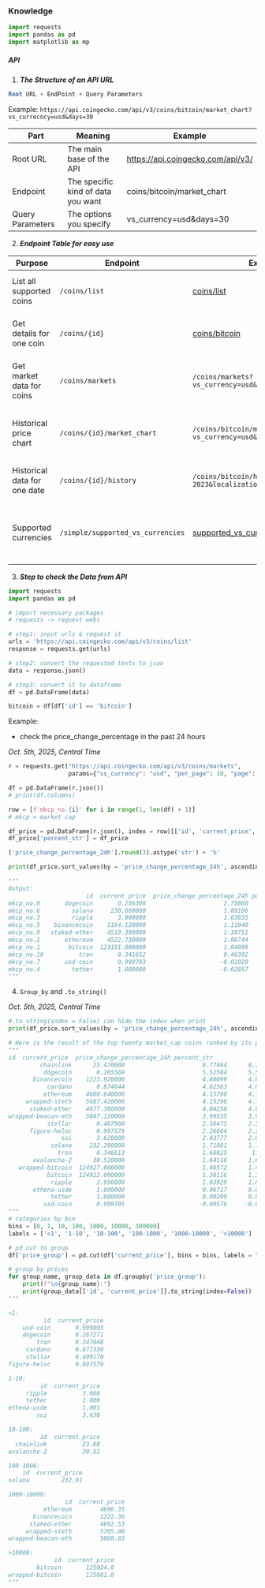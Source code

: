 ### Knowledge
```python
import requests
import pandas as pd
import matplotlib as mp
```
##### API
1. __*The Structure of an API URL*__
```mathematica
Root URL + EndPoint + Query Parameters
```
Example: 
`https://api.coingecko.com/api/v3/coins/bitcoin/market_chart?vs_currecncy=usd&days=30`

Part | Meaning | Example
---| ---| ---|
Root URL | The main base of the API | https://api.coingecko.com/api/v3/
Endpoint | The specific kind of data you want | coins/bitcoin/market_chart
Query Parameters | The options you specify | vs_currency=usd&days=30

2. __*Endpoint Table for easy use*__

| Purpose | Endpoint | Example | Description |
|----------|-----------|----------|--------------|
| List all supported coins | `/coins/list` | [coins/list](https://api.coingecko.com/api/v3/coins/list) | Returns every coin ID, symbol, and name |
| Get details for one coin | `/coins/{id}` | [coins/bitcoin](https://api.coingecko.com/api/v3/coins/bitcoin) | Market cap, supply, description, links |
| Get market data for coins | `/coins/markets` | `/coins/markets?vs_currency=usd&ids=bitcoin,ethereum` | Current price, market cap, volume, and change |
| Historical price chart | `/coins/{id}/market_chart` | `/coins/bitcoin/market_chart?vs_currency=usd&days=30` | Price, market cap, and volume for the last N days |
| Historical data for one date | `/coins/{id}/history` | `/coins/bitcoin/history?date=01-01-2023&localization=false` | Price info on a specific date |
| Supported currencies | `/simple/supported_vs_currencies` | [supported_vs_currencies](https://api.coingecko.com/api/v3/simple/supported_vs_currencies) | Lists all supported fiat currencies (usd, eur, cny, etc.) |

3. __*Step to check the Data from API*__
```python
import requests
import pandas as pd

# import necessary packages
# requests -> request webs

# step1: input urls & request it
urls = 'https://api.coingecko.com/api/v3/coins/list'
response = requests.get(urls)

# step2: convert the requested texts to json 
data = response.json()

# step3: convert it to dataframe
df = pd.DataFrame(data)

bitcoin = df[df['id'] == 'bitcoin']
```
Example: 
- check the price_change_percentage in the past 24 hours

*Oct. 5th, 2025, Central Time*
```python
r = requests.get("https://api.coingecko.com/api/v3/coins/markets",
                 params={"vs_currency": "usd", "per_page": 10, "page": 1})

df = pd.DataFrame(r.json())
# print(df.columns)

row = [f'mkcp_no.{i}' for i in range(1, len(df) + 1)]
# mkcp = market cap

df_price = pd.DataFrame(r.json(), index = row)[['id', 'current_price', 'price_change_percentage_24h']]
df_price['percent_str'] = df_price

['price_change_percentage_24h'].round(3).astype('str') + '%'

print(df_price.sort_values(by = 'price_change_percentage_24h', ascending = False))

"""
Output: 
                      id  current_price  price_change_percentage_24h percent_str
mkcp_no.8       dogecoin       0.256308                      2.75860      2.759%
mkcp_no.6         solana     230.660000                      1.89106      1.891%
mkcp_no.3         ripple       3.000000                      1.63835      1.638%
mkcp_no.5    binancecoin    1164.120000                      1.11040       1.11%
mkcp_no.9   staked-ether    4519.390000                      1.10751      1.108%
mkcp_no.2       ethereum    4522.730000                      1.06744      1.067%
mkcp_no.1        bitcoin  123191.000000                      1.04099      1.041%
mkcp_no.10          tron       0.341652                      0.46302      0.463%
mkcp_no.7       usd-coin       0.999703                     -0.01020      -0.01%
mkcp_no.4         tether       1.000000                     -0.02857     -0.029%
"""
```
4. `Group_by` and `.to_string()`

*Oct. 5th, 2025, Central Time*
```python
#.to_string(index = False) can hide the index when print
print(df_price.sort_values(by = 'price_change_percentage_24h', ascending = False).to_string(index = False))

# Here is the result of the top twenty market_cap coins ranked by its price change within 24 hours, we will group them next
"""
id  current_price  price_change_percentage_24h percent_str
         chainlink      23.470000                      8.77464      8.775%
          dogecoin       0.265569                      5.52504      5.525%
       binancecoin    1223.920000                      4.80099      4.801%
           cardano       0.874644                      4.62363      4.624%
          ethereum    4680.640000                      4.15790      4.158%
     wrapped-steth    5687.410000                      4.15296      4.153%
      staked-ether    4677.380000                      4.04258      4.043%
wrapped-beacon-eth    5047.120000                      3.99535      3.995%
           stellar       0.407960                      2.56475      2.565%
      figure-heloc       0.997579                      2.26664      2.267%
               sui       3.620000                      2.03777      2.038%
            solana     232.280000                      1.71081      1.711%
              tron       0.346613                      1.68025       1.68%
       avalanche-2      30.520000                      1.64116      1.641%
   wrapped-bitcoin  124927.000000                      1.46572      1.466%
           bitcoin  124922.000000                      1.38116      1.381%
            ripple       2.990000                      1.03929      1.039%
       ethena-usde       1.000000                      0.06717      0.067%
            tether       1.000000                      0.00299      0.003%
          usd-coin       0.999705                     -0.00576     -0.006%
"""
# categories by bin
bins = [0, 1, 10, 100, 1000, 10000, 300000]
labels = ['<1', '1-10', '10-100', '100-1000', '1000-10000', '>10000']

# pd.cut to group 
df['price_group'] = pd.cut(df['current_price'], bins = bins, labels = labels, right = False)

# group by prices
for group_name, group_data in df.groupby('price_group'):
    print(f"\n{group_name}:")
    print(group_data[['id', 'current_price']].to_string(index=False))
"""

<1:
          id  current_price
    usd-coin       0.999805
    dogecoin       0.267271
        tron       0.347048
     cardano       0.877330
     stellar       0.409170
figure-heloc       0.997579

1-10:
         id  current_price
     ripple          3.000
     tether          1.000
ethena-usde          1.001
        sui          3.630

10-100:
         id  current_price
  chainlink          23.68
avalanche-2          30.51

100-1000:
    id  current_price
solana         232.91

1000-10000:
                id  current_price
          ethereum        4696.35
       binancecoin        1222.36
      staked-ether        4692.53
     wrapped-steth        5705.00
wrapped-beacon-eth        5068.03

>10000:
             id  current_price
        bitcoin       125024.0
wrapped-bitcoin       125081.0
"""
```
